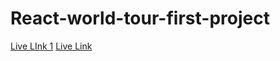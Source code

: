 # React-world-tour-first-project

[Live LInk 1](https://react-world-tour-nn.surge.sh/)
[Live Link](https://65eea8d438e71108825ec342--splendorous-clafoutis-71005f.netlify.app/)

